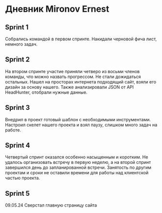 # Дневник Mironov Ernest

## Sprint 1

Собрались командой в первом спринте. Накидали черновой фича лист, немного задач.

## Sprint 2

На втором спринте участие приняли четверо из восьми членов команды, что можно назвать прогрессом. Не стали дожидаться остальных. Нашел на просторах интернета подходящий сайт, взяли его дизайн за основу нашего. Также анализировали JSON от API HeadHunter, отобрали нужные данные.

## Sprint 3

Внедрил в проект готовый шаблон с необходимыми инструментами. Настроил скелет нашего проекта и взял паузу, слишком много задач на работе.

## Sprint 4

Четвертый спринт оказался особенно насыщенным и коротким. Не удалось организовать встречу в первую неделю, а на второй спринт завершился день до запланированной встречи. Занятость по другим проектам и сроки не оставили времени для работы над клиентской частью проекта.

## Sprint 5

09.05.24 Сверстал главную страницу сайта
